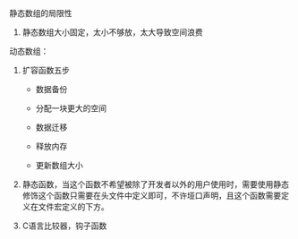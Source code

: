 静态数组的局限性

1. 静态数组大小固定，太小不够放，太大导致空间浪费

动态数组：

1. 扩容函数五步

   - 数据备份

   - 分配一块更大的空间
   - 数据迁移
   - 释放内存
   - 更新数组大小

2. 静态函数，当这个函数不希望被除了开发者以外的用户使用时，需要使用静态修饰这个函数只需要在头文件中定义即可，不许垭口声明，且这个函数需要定义在文件宏定义的下方。

3. C语言比较器，钩子函数